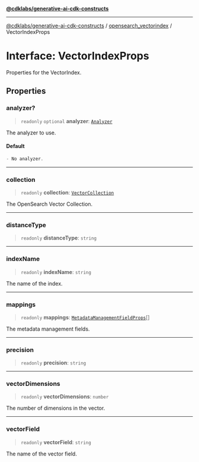 [**@cdklabs/generative-ai-cdk-constructs**](../../../README.md)

***

[@cdklabs/generative-ai-cdk-constructs](../../../README.md) / [opensearch\_vectorindex](../README.md) / VectorIndexProps

# Interface: VectorIndexProps

Properties for the VectorIndex.

## Properties

### analyzer?

> `readonly` `optional` **analyzer**: [`Analyzer`](Analyzer.md)

The analyzer to use.

#### Default

```ts
- No analyzer.
```

***

### collection

> `readonly` **collection**: [`VectorCollection`](../../opensearchserverless/classes/VectorCollection.md)

The OpenSearch Vector Collection.

***

### distanceType

> `readonly` **distanceType**: `string`

***

### indexName

> `readonly` **indexName**: `string`

The name of the index.

***

### mappings

> `readonly` **mappings**: [`MetadataManagementFieldProps`](MetadataManagementFieldProps.md)[]

The metadata management fields.

***

### precision

> `readonly` **precision**: `string`

***

### vectorDimensions

> `readonly` **vectorDimensions**: `number`

The number of dimensions in the vector.

***

### vectorField

> `readonly` **vectorField**: `string`

The name of the vector field.
